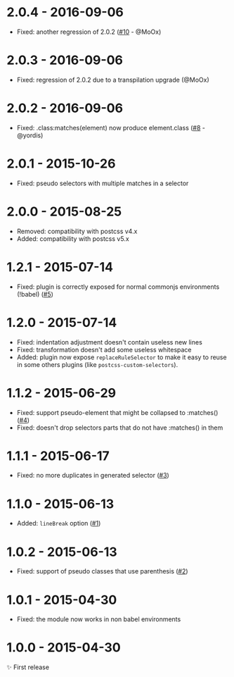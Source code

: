 # 2.0.4 - 2016-09-06

- Fixed: another regression of 2.0.2
  ([#10](https://github.com/postcss/postcss-selector-matches/pull/10) - @MoOx)

# 2.0.3 - 2016-09-06

- Fixed: regression of 2.0.2 due to a transpilation upgrade
  (@MoOx)

# 2.0.2 - 2016-09-06

- Fixed: .class:matches(element) now produce element.class
  ([#8](https://github.com/postcss/postcss-selector-matches/pull/8) - @yordis)

# 2.0.1 - 2015-10-26

- Fixed: pseudo selectors with multiple matches in a selector

# 2.0.0 - 2015-08-25

- Removed: compatibility with postcss v4.x
- Added: compatibility with postcss v5.x

# 1.2.1 - 2015-07-14

- Fixed: plugin is correctly exposed for normal commonjs environments (!babel)
([#5](https://github.com/postcss/postcss-selector-matches/issues/5))

# 1.2.0 - 2015-07-14

- Fixed: indentation adjustment doesn't contain useless new lines
- Fixed: transformation doesn't add some useless whitespace
- Added: plugin now expose `replaceRuleSelector` to make it easy to reuse in
some others plugins (like `postcss-custom-selectors`).

# 1.1.2 - 2015-06-29

- Fixed: support pseudo-element that might be collapsed to :matches()
([#4](https://github.com/postcss/postcss-selector-matches/issues/4))
- Fixed: doesn't drop selectors parts that do not have :matches() in them

# 1.1.1 - 2015-06-17

- Fixed: no more duplicates in generated selector
([#3](https://github.com/postcss/postcss-selector-matches/issues/3))

# 1.1.0 - 2015-06-13

- Added: `lineBreak` option
([#1](https://github.com/postcss/postcss-selector-matches/issues/1))

# 1.0.2 - 2015-06-13

- Fixed: support of pseudo classes that use parenthesis
([#2](https://github.com/postcss/postcss-selector-matches/issues/2))

# 1.0.1 - 2015-04-30

- Fixed: the module now works in non babel environments

# 1.0.0 - 2015-04-30

✨ First release
